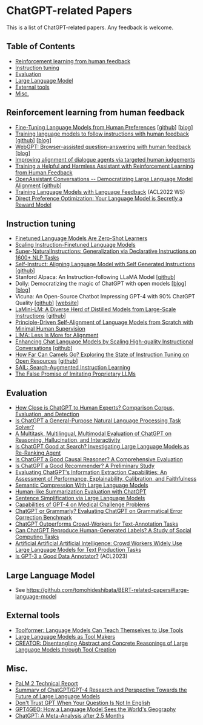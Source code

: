 # ChatGPT-related Papers
This is a list of ChatGPT-related papers. Any feedback is welcome.

## Table of Contents
- [Reinforcement learning from human feedback](#reinforcement-learning-from-human-feedback)
- [Instruction tuning](#instruction-tuning)
- [Evaluation](#evaluation)
- [Large Language Model](#large-language-model)
- [External tools](#external-tools)
- [Misc.](#misc)

## Reinforcement learning from human feedback
- [Fine-Tuning Language Models from Human Preferences](https://arxiv.org/abs/1909.08593) [[github](https://github.com/openai/lm-human-preferences)] [[blog](https://openai.com/blog/fine-tuning-gpt-2/)]
- [Training language models to follow instructions with human feedback](https://arxiv.org/abs/2203.02155) [[github](https://github.com/openai/following-instructions-human-feedback)] [[blog](https://openai.com/blog/instruction-following/)]
- [WebGPT: Browser-assisted question-answering with human feedback](https://arxiv.org/abs/2112.09332) [[blog](https://openai.com/blog/webgpt/)]
- [Improving alignment of dialogue agents via targeted human judgements](https://arxiv.org/abs/2209.14375)
- [Training a Helpful and Harmless Assistant with Reinforcement Learning from Human Feedback](https://arxiv.org/abs/2204.05862)
- [OpenAssistant Conversations -- Democratizing Large Language Model Alignment](https://arxiv.org/abs/2304.07327) [[github](https://github.com/LAION-AI/Open-Assistant)]
- [Training Language Models with Language Feedback](https://arxiv.org/abs/2204.14146) (ACL2022 WS)
- [Direct Preference Optimization: Your Language Model is Secretly a Reward Model](https://arxiv.org/abs/2305.18290)
 
## Instruction tuning
- [Finetuned Language Models Are Zero-Shot Learners](https://arxiv.org/abs/2109.01652)
- [Scaling Instruction-Finetuned Language Models](https://arxiv.org/abs/2210.11416)
- [Super-NaturalInstructions: Generalization via Declarative Instructions on 1600+ NLP Tasks](https://arxiv.org/abs/2204.07705)
- [Self-Instruct: Aligning Language Model with Self Generated Instructions](https://arxiv.org/abs/2212.10560) [[github](https://github.com/yizhongw/self-instruct)]
- Stanford Alpaca: An Instruction-following LLaMA Model [[github](https://github.com/tatsu-lab/stanford_alpaca)]
- Dolly: Democratizing the magic of ChatGPT with open models [[blog](https://www.databricks.com/blog/2023/03/24/hello-dolly-democratizing-magic-chatgpt-open-models.html)] [[blog](https://www.databricks.com/blog/2023/04/12/dolly-first-open-commercially-viable-instruction-tuned-llm)]
- Vicuna: An Open-Source Chatbot Impressing GPT-4 with 90% ChatGPT Quality [[github](https://github.com/lm-sys/FastChat)] [[website](https://vicuna.lmsys.org/)]
- [LaMini-LM: A Diverse Herd of Distilled Models from Large-Scale Instructions](https://arxiv.org/abs/2304.14402) [[github](https://github.com/mbzuai-nlp/LaMini-LM)]
- [Principle-Driven Self-Alignment of Language Models from Scratch with Minimal Human Supervision](https://arxiv.org/abs/2305.03047)
- [LIMA: Less Is More for Alignment](https://arxiv.org/abs/2305.11206)
- [Enhancing Chat Language Models by Scaling High-quality Instructional Conversations](https://arxiv.org/abs/2305.14233) [[github](https://github.com/thunlp/UltraChat)]
- [How Far Can Camels Go? Exploring the State of Instruction Tuning on Open Resources](https://arxiv.org/abs/2306.04751) [[github](https://github.com/allenai/open-instruct)]
- [SAIL: Search-Augmented Instruction Learning](https://arxiv.org/abs/2305.15225)
- [The False Promise of Imitating Proprietary LLMs](https://arxiv.org/abs/2305.15717)

## Evaluation
- [How Close is ChatGPT to Human Experts? Comparison Corpus, Evaluation, and Detection](https://arxiv.org/abs/2301.07597)
- [Is ChatGPT a General-Purpose Natural Language Processing Task Solver?](https://arxiv.org/abs/2302.06476)
- [A Multitask, Multilingual, Multimodal Evaluation of ChatGPT on Reasoning, Hallucination, and Interactivity](https://arxiv.org/abs/2302.04023)
- [Is ChatGPT Good at Search? Investigating Large Language Models as Re-Ranking Agent](https://arxiv.org/abs/2304.09542)
- [Is ChatGPT a Good Causal Reasoner? A Comprehensive Evaluation](https://arxiv.org/abs/2305.07375)
- [Is ChatGPT a Good Recommender? A Preliminary Study](https://arxiv.org/abs/2304.10149)
- [Evaluating ChatGPT's Information Extraction Capabilities: An Assessment of Performance, Explainability, Calibration, and Faithfulness](https://arxiv.org/abs/2304.11633)
- [Semantic Compression With Large Language Models](https://arxiv.org/abs/2304.12512)
- [Human-like Summarization Evaluation with ChatGPT](https://arxiv.org/abs/2304.02554)
- [Sentence Simplification via Large Language Models](https://arxiv.org/abs/2302.11957)
- [Capabilities of GPT-4 on Medical Challenge Problems](https://arxiv.org/abs/2303.13375)
- [ChatGPT or Grammarly? Evaluating ChatGPT on Grammatical Error Correction Benchmark](https://arxiv.org/abs/2303.13648)
- [ChatGPT Outperforms Crowd-Workers for Text-Annotation Tasks](https://arxiv.org/abs/2303.15056)
- [Can ChatGPT Reproduce Human-Generated Labels? A Study of Social Computing Tasks](https://arxiv.org/abs/2304.10145)
- [Artificial Artificial Artificial Intelligence: Crowd Workers Widely Use Large Language Models for Text Production Tasks](https://arxiv.org/abs/2306.07899)
- [Is GPT-3 a Good Data Annotator?](https://arxiv.org/abs/2212.10450) (ACL2023)

## Large Language Model
- See https://github.com/tomohideshibata/BERT-related-papers#large-language-model

## External tools
- [Toolformer: Language Models Can Teach Themselves to Use Tools](https://arxiv.org/abs/2302.04761)
- [Large Language Models as Tool Makers](https://arxiv.org/abs/2305.17126)
- [CREATOR: Disentangling Abstract and Concrete Reasonings of Large Language Models through Tool Creation](https://arxiv.org/abs/2305.14318)
 
## Misc.
- [PaLM 2 Technical Report](https://arxiv.org/abs/2305.10403)
- [Summary of ChatGPT/GPT-4 Research and Perspective Towards the Future of Large Language Models](https://arxiv.org/abs/2304.01852)
- [Don't Trust GPT When Your Question Is Not In English](https://arxiv.org/abs/2305.16339)
- [GPT4GEO: How a Language Model Sees the World's Geography](https://arxiv.org/abs/2306.00020)
- [ChatGPT: A Meta-Analysis after 2.5 Months](https://arxiv.org/abs/2302.13795)
